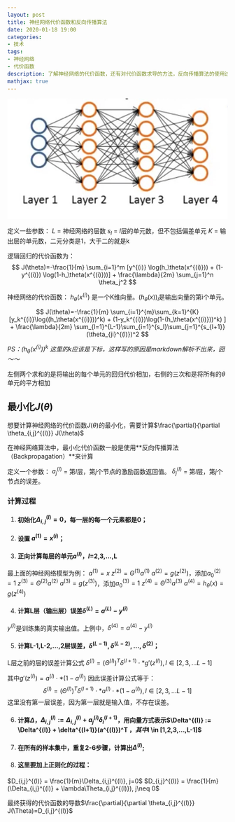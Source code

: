 ```yaml
---
layout: post
title: 神经网络代价函数和反向传播算法
date: 2020-01-18 19:00
categories:
- 技术
tags:
- 神经网络
- 代价函数
description: 了解神经网络的代价函数，还有对代价函数求导的方法，反向传播算法的使用过程。
mathjax: true
---
```


![多层神经网络][1]

定义一些参数：
$L$ = 神经网络的层数
$s_l$ = $l$层的单元数，但不包括偏差单元
$K$ = 输出层的单元数，二元分类是1，大于二的就是k

逻辑回归的代价函数为：
$$ J(\theta)=-\frac{1}{m} \sum_{i=1}^m [y^{(i)} \log(h_\theta(x^{(i)})) + (1-y^{(i)}) \log(1-h_\theta(x^{(i)}))] + \frac{\lambda}{2m} \sum_{j=1}^n \theta_j^2 $$


神经网络的代价函数：
$h_\theta(x^{(i)})$ 是一个K维向量。$(h_\theta(x))_i$是输出向量的第i个单元。

$$ J(\theta)=-\frac{1}{m} \sum_{i=1}^{m}\sum_{k=1}^{K} [y_k^{(i)}\log((h_\theta(x^{(i)}))^k) + (1-y_k^{(i)})\log(1-(h_\theta(x^{(i)}))^k) ] + \frac{\lambda}{2m} \sum_{l=1}^{L-1}\sum_{i=1}^{s_l}\sum_{j=1}^{s_{l+1}}(\theta_{ji}^{(l)})^2 $$

*PS：$(h_\theta(x^{(i)}))^k$ 这里的$k$应该是下标，这样写的原因是markdown解析不出来，囧～～*

左侧两个求和的是将输出的每个单元的回归代价相加，右侧的三次和是将所有的$\theta$单元的平方相加

## 最小化$J(\theta)$

想要计算神经网络的代价函数$J(\theta)$的最小化，需要计算$\frac{\partial}{\partial \theta_{i,j}^{(l)}} J(\theta)$

在神经网络算法中，最小化代价函数一般是使用**反向传播算法（Backpropagation）**来计算

定义一个参数：
$a_j^{(l)}$ = 第$l$层，第$j$个节点的激励函数返回值。
$\delta_j^{(l)}$ = 第$l$层，第$j$个节点的误差。

### 计算过程

1. #### 初始化$\Delta_{i,j}^{(l)}=0$，每一层的每一个元素都是0；
2. #### 设置 $a^{(1)}=x^{(i)}$；
3. #### 正向计算每层的单元$a^{(l)}$，$l$=2,3,...,L

最上面的神经网络模型为例：
$a^{(1)}=x$
$z^{(2)}=\Theta^{(1)}a^{(1)}$
$a^{(2)}=g(z^{(2)})$，添加$a_0^{(2)}=1$
$z^{(3)}=\Theta^{(2)}a^{(2)}$
$a^{(3)}=g(z^{(3)})$，添加$a_0^{(3)}=1$
$z^{(4)}=\Theta^{(3)}a^{(3)}$
$a^{(4)}=h_\theta(x)=g(z^{(4)})$

4. #### 计算L层（输出层）误差$\delta^{(L)}=a^{(L)}-y^{(i)}$

$y^{(i)}$是训练集的真实输出值。上例中，$\delta^{(4)}=a^{(4)}-y^{(i)}$

5. #### 计算L-1,L-2,...,2层误差，$\delta^{(L-1)},\delta^{(L-2)},...,\delta^{(2)}$；

L层之前的层的误差计算公式
$\delta^{(l)}=(\Theta^{(l)})^T\delta^{(l+1)} \cdot*g\prime(z^{(l)}),l \in [2,3,...L-1]$

其中$g\prime(z^{(l)})=a^{(l)} \cdot* (1-a^{(l)})$
因此误差计算公式等于：
$$ \delta^{(l)}=(\Theta^{(l)})^T\delta^{(l+1)} \cdot* a^{(l)} \cdot* (1-a^{(l)}),l \in [2,3,...L-1] $$
这里没有第一层误差，因为第一层就是输入值，不存在误差。

6. #### 计算$\Delta$，$\Delta_{i,j}^{(l)} := \Delta_{i,j}^{(l)} + a_j^{(i)}\delta_i^{(l+1)}$，用向量方式表示$\Delta^{(l)} := \Delta^{(l)} + \delta^{(l+1)}(a^{(l)})^T $，其中$l \in [1,2,3,...,L-1]$

7. #### 在所有的样本集中，重复2-6步骤，计算出$\Delta^{(l)}$;

8. #### 这里要加上正则化的过程：

$D_{i,j}^{(l)} = \frac{1}{m}\Delta_{i,j}^{(l)}, j=0$
$D_{i,j}^{(l)} = \frac{1}{m}(\Delta_{i,j}^{(l)} + \lambda\Theta_{i,j}^{(l)}), j\neq 0$

最终获得的代价函数的导数$\frac{\partial}{\partial \theta_{i,j}^{(l)}} J(\Theta)=D_{i,j}^{(l)}$


[1]: /images/ml_18.jpg
